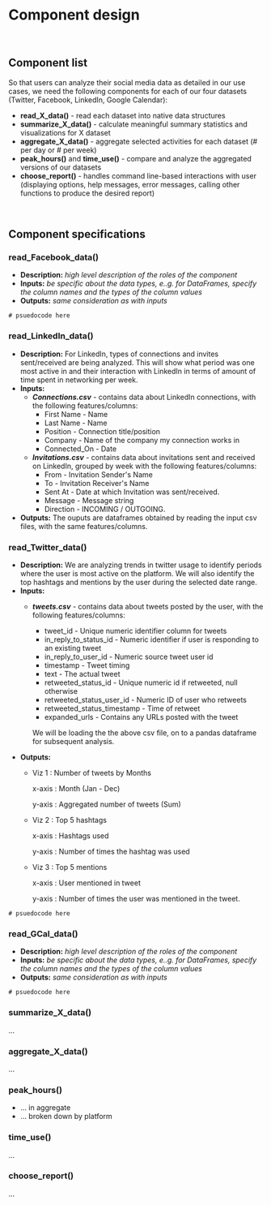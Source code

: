 # Component design

<br>

## Component list

So that users can analyze their social media data as detailed in our use cases, we need the following components for each of our four datasets (Twitter, Facebook, LinkedIn, Google Calendar):

- **read_X_data()** - read each dataset into native data structures
- **summarize_X_data()** - calculate meaningful summary statistics and visualizations for X dataset
- **aggregate_X_data()** - aggregate selected activities for each dataset (# per day or # per week) 
- **peak_hours()** and **time_use()** - compare and analyze the aggregated versions of our datasets
- **choose_report()** - handles command line-based interactions with user (displaying options, help messages, error messages, calling other functions to produce the desired report)

<br>

## Component specifications

### read_Facebook_data()

- **Description:** _high level description of the roles of the component_ 
- **Inputs:** _be specific about the data types, e..g. for DataFrames, specify the column names and the types of the column values_
- **Outputs:** _same consideration as with inputs_

```
# psuedocode here
```

### read_LinkedIn_data()

- **Description:** For LinkedIn, types of connections and invites sent/received are being analyzed. This will show what period was one most active in and their interaction with LinkedIn in terms of amount of time spent in networking per week. 
- **Inputs:** 
  - ***Connections.csv*** - contains data about LinkedIn connections, with the following features/columns:
    - First Name - Name
    - Last Name - Name
    - Position - Connection title/position
    - Company - Name of the company my connection works in
    - Connected_On - Date
  - ***Invitations.csv*** - contains data about invitations sent and received on LinkedIn, grouped by week with the following features/columns:
    - From - Invitation Sender's Name
    - To - Invitation Receiver's Name
    - Sent At - Date at which Invitation was sent/received.
    - Message - Message string
    - Direction - INCOMING / OUTGOING.
- **Outputs:** The ouputs are dataframes obtained by reading the input csv files, with the same features/columns.  

### read_Twitter_data()

- **Description:** We are analyzing trends in twitter usage to identify periods where the user is most active on the platform. We will also identify the top hashtags and mentions by the user during the selected date range. 
- **Inputs:** 
  - ***tweets.csv*** - contains data about tweets posted by the user, with the following features/columns:
    - tweet_id - Unique numeric identifier column for tweets
    - in_reply_to_status_id - Numeric identifier if user is responding to an existing tweet
    - in_reply_to_user_id - Numeric source tweet user id
    - timestamp - Tweet timing
    - text - The actual tweet
    - retweeted_status_id - Unique numeric id if retweeted, null otherwise
    - retweeted_status_user_id - Numeric ID of user who retweets
    - retweeted_status_timestamp - Time of retweet
    - expanded_urls - Contains any URLs posted with the tweet

    We will be loading the the above csv file, on to a pandas dataframe for subsequent analysis.
- **Outputs:** 
  - Viz 1 : Number of tweets by Months
  
    x-axis : Month (Jan - Dec)
    
    y-axis : Aggregated number of tweets (Sum)

  - Viz 2 : Top 5 hashtags
  
    x-axis : Hashtags used
    
    y-axis : Number of times the hashtag was used

  - Viz 3 : Top 5 mentions
  
    x-axis : User mentioned in tweet
    
    y-axis : Number of times the user was mentioned in the tweet.
```
# psuedocode here
```

### read_GCal_data()

- **Description:** _high level description of the roles of the component_ 
- **Inputs:** _be specific about the data types, e..g. for DataFrames, specify the column names and the types of the column values_
- **Outputs:** _same consideration as with inputs_

```
# psuedocode here
```

### summarize_X_data()

...

### aggregate_X_data()

...

### peak_hours()

- ... in aggregate
- ... broken down by platform

### time_use()

...

### choose_report()

... 
